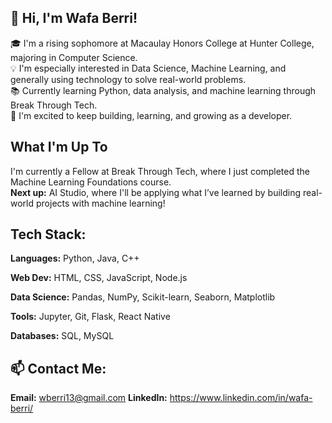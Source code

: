 ## 👋 Hi, I'm Wafa Berri!

🎓 I'm a rising sophomore at Macaulay Honors College at Hunter College, majoring in Computer Science.  
💡 I'm especially interested in Data Science, Machine Learning, and generally using technology to solve real-world problems.  
📚 Currently learning Python, data analysis, and machine learning through Break Through Tech.  
🌟 I'm excited to keep building, learning, and growing as a developer.

## What I'm Up To

I'm currently a Fellow at Break Through Tech, where I just completed the Machine Learning Foundations course.  
**Next up:** AI Studio, where I'll be applying what I’ve learned by building real-world projects with machine learning!



##  Tech Stack:
**Languages:** Python, Java, C++

**Web Dev:** HTML, CSS, JavaScript, Node.js 

**Data Science:** Pandas, NumPy, Scikit-learn, Seaborn, Matplotlib  

**Tools:** Jupyter, Git, Flask, React Native  

**Databases:** SQL, MySQL 

## 📫 Contact Me:
**Email:** wberri13@gmail.com 
**LinkedIn:** https://www.linkedin.com/in/wafa-berri/
<!--
**wberri13/wberri13** is a ✨ _special_ ✨ repository because its `README.md` (this file) appears on your GitHub profile.

Here are some ideas to get you started:

- 🔭 I’m currently working on ...
- 🌱 I’m currently learning ...
- 👯 I’m looking to collaborate on ...
- 🤔 I’m looking for help with ...
- 💬 Ask me about ...
- 📫 How to reach me: ...
- 😄 Pronouns: ...
- ⚡ Fun fact: ...
-->
